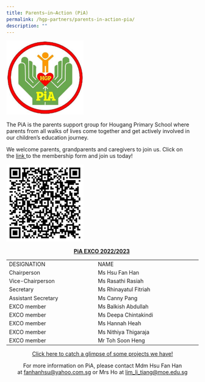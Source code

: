 ```yaml
---
title: Parents–in–Action (PiA)
permalink: /hgp-partners/parents-in-action-pia/
description: ""
---
```

<img style="width: 40%;" src="/images/pia1.jpg" />
<p>The PiA is the parents support group for Hougang Primary School where parents from all walks of lives come together and get actively involved in our children&rsquo;s education journey.</p>
<p>We welcome parents, grandparents and caregivers to join us. Click on the&nbsp;<a href="https://docs.google.com/forms/d/e/1FAIpQLSfBd2nghhQLoNLZb5mID6rTA9yQvUKwbchTDC_ag-nkBT6qGg/viewform?vc=0&amp;c=0&amp;w=1&amp;flr=0">link&nbsp;</a>to the membership form and join us today!</p>
<img style="width: 40%;" src="/images/pia2.png" />
<p style="text-align: center;"><strong><u>PiA EXCO 2022/2023</u></strong>&nbsp;</p>
<table style="margin-left: auto; margin-right: auto;" width="501">
<tbody>
<tr>
<td width="229">DESIGNATION</td>
<td width="272">NAME</td>
</tr>
<tr>
<td width="229">Chairperson</td>
<td width="272">Ms Hsu Fan Han</td>
</tr>
<tr>
<td width="229">Vice-Chairperson</td>
<td width="272">Ms Rasathi Rasiah</td>
</tr>
<tr>
<td width="229">Secretary</td>
<td width="272">Ms Rhinayatul Fitriah</td>
</tr>
<tr>
<td width="229">Assistant Secretary</td>
<td width="272">Ms Canny Pang</td>
</tr>
<tr>
<td width="229">EXCO member</td>
<td width="272">Ms Balkish Abdullah</td>
</tr>
<tr>
<td width="229">EXCO member</td>
<td width="272">Ms Deepa Chintakindi</td>
</tr>
<tr>
<td width="229">EXCO member</td>
<td width="272">Ms Hannah Heah</td>
</tr>
<tr>
<td width="229">EXCO member</td>
<td width="272">Ms Nithiya Thigaraja</td>
</tr>
<tr>
<td width="229">EXCO member</td>
<td width="272">Mr Toh Soon Heng</td>
</tr>
</tbody>
</table>
<p style="text-align: center;"><a href="http://hgppia.blogspot.com/">Click here to catch a glimpse of some projects we have!</a></p>
<p style="text-align: center;">For more information on PiA, please contact Mdm Hsu Fan Han at&nbsp;<a href="mailto:fanhanhsu@yahoo.com.sg">fanhanhsu@yahoo.com.sg</a>&nbsp;or Mrs Ho at&nbsp;<a href="mailto:lim_li_tiang@moe.edu.sg">lim_li_tiang@moe.edu.sg</a></p>